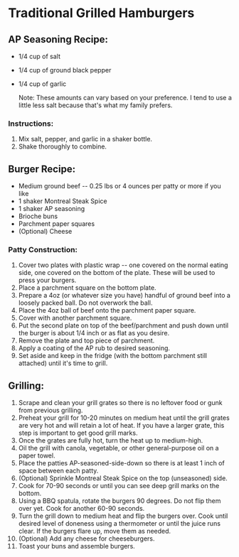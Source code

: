 # Traditional Grilled Hamburgers

## AP Seasoning Recipe:

- 1/4 cup of salt
- 1/4 cup of ground black pepper
- 1/4 cup of garlic

  Note: These amounts can vary based on your preference. I tend to use a little less salt because that's what my family prefers.

### Instructions:

1. Mix salt, pepper, and garlic in a shaker bottle.
2. Shake thoroughly to combine.

## Burger Recipe:

- Medium ground beef -- 0.25 lbs or 4 ounces per patty or more if you like
- 1 shaker Montreal Steak Spice
- 1 shaker AP seasoning
- Brioche buns
- Parchment paper squares
- (Optional) Cheese

### Patty Construction:

1. Cover two plates with plastic wrap -- one covered on the normal eating side, one covered on the bottom of the plate. These will be used to press your burgers.
2. Place a parchment square on the bottom plate.
3. Prepare a 4oz (or whatever size you have) handful of ground beef into a loosely packed ball. Do not overwork the ball.
4. Place the 4oz ball of beef onto the parchment paper square.
5. Cover with another parchment square.
6. Put the second plate on top of the beef/parchment and push down until the burger is about 1/4 inch or as flat as you desire.
7. Remove the plate and top piece of parchment.
8. Apply a coating of the AP rub to desired seasoning.
9. Set aside and keep in the fridge (with the bottom parchment still attached) until it's time to grill.

## Grilling:

1. Scrape and clean your grill grates so there is no leftover food or gunk from previous grilling.
2. Preheat your grill for 10-20 minutes on medium heat until the grill grates are very hot and will retain a lot of heat. If you have a larger grate, this step is important to get good grill marks.
3. Once the grates are fully hot, turn the heat up to medium-high.
4. Oil the grill with canola, vegetable, or other general-purpose oil on a paper towel.
5. Place the patties AP-seasoned-side-down so there is at least 1 inch of space between each patty.
6. (Optional) Sprinkle Montreal Steak Spice on the top (unseasoned) side.
7. Cook for 70-90 seconds or until you can see deep grill marks on the bottom.
8. Using a BBQ spatula, rotate the burgers 90 degrees. Do not flip them over yet. Cook for another 60-90 seconds.
9. Turn the grill down to medium heat and flip the burgers over. Cook until desired level of doneness using a thermometer or until the juice runs clear. If the burgers flare up, move them as needed.
10. (Optional) Add any cheese for cheeseburgers.
11. Toast your buns and assemble burgers.
